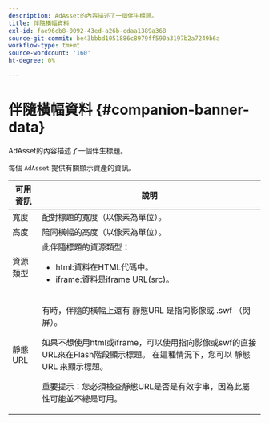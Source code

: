 ```yaml
---
description: AdAsset的內容描述了一個伴生標題。
title: 伴隨橫幅資料
exl-id: fae96cb8-0092-43ed-a26b-cdaa1389a368
source-git-commit: be43bbbd1051886c8979ff590a3197b2a7249b6a
workflow-type: tm+mt
source-wordcount: '160'
ht-degree: 0%

---
```


# 伴隨橫幅資料 {#companion-banner-data}

AdAsset的內容描述了一個伴生標題。

<!--<a id="section_D730B4FD6FD749E9860B6A07FC110552"></a>-->

每個 `AdAsset` 提供有關顯示資產的資訊。

<table id="table_760C885E2DCA4BE983CC57FDA7BD5B14"> 
 <thead> 
  <tr> 
   <th colname="col1" class="entry"> <b>可用資訊 </b></th> 
   <th colname="col2" class="entry"> <b>說明</b> </th> 
  </tr> 
 </thead>
 <tbody> 
  <tr> 
   <td colname="col1"> 寬度 </td> 
   <td colname="col2"> 配對標題的寬度（以像素為單位）。 </td> 
  </tr> 
  <tr> 
   <td colname="col1"> 高度 </td> 
   <td colname="col2"> 陪同橫幅的高度（以像素為單位）。 </td> 
  </tr> 
  <tr> 
   <td colname="col1"> 資源類型 </td> 
   <td colname="col2">此伴隨標題的資源類型： 
    <ul id="ul_A067787FE49E4B6095BE0AC1D447DBB3"> 
     <li id="li_02B7224C67004095B3F6E50FD21E507E">html:資料在HTML代碼中。 </li> 
     <li id="li_5F37E14472424F808C6094F42009E676">iframe:資料是iframe URL(src)。 </li> 
    </ul> </td> 
  </tr> 
  <tr> 
   <td colname="col1"> 靜態URL </td> 
   <td colname="col2"> <p>有時，伴隨的橫幅上還有 <span class="codeph"> 靜態URL</span> 是指向影像或 <span class="codeph"> .swf</span> （閃屏）。 </p> <p>如果不想使用html或iframe，可以使用指向影像或swf的直接URL來在Flash階段顯示標題。 在這種情況下，您可以 <span class="codeph"> 靜態URL</span> 來顯示標題。 </p> <p>重要提示：您必須檢查靜態URL是否是有效字串，因為此屬性可能並不總是可用。 </p> </td> 
  </tr> 
 </tbody> 
</table>
